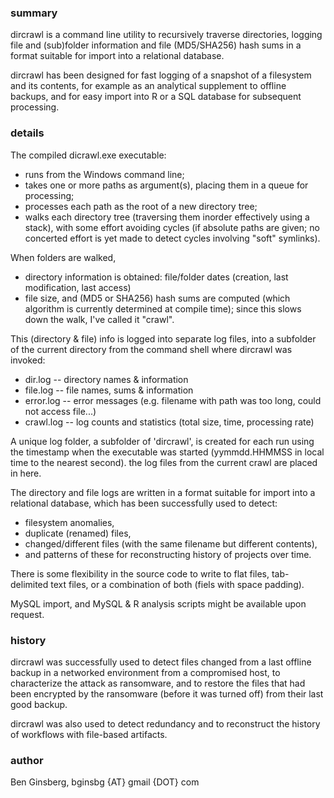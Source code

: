 ### summary

dircrawl is a command line utility to recursively traverse directories,
logging file and (sub)folder information and file (MD5/SHA256) hash sums
in a format suitable for import into a relational database.

dircrawl has been designed for fast logging of a snapshot of a filesystem
and its contents, for example as an analytical supplement to offline backups,
and for easy import into R or a SQL database for subsequent processing.

### details

The compiled dicrawl.exe executable:
  * runs from the Windows command line;
  * takes one or more paths as argument(s), placing them in a queue for processing;
  * processes each path as the root of a new directory tree;
  * walks each directory tree (traversing them inorder effectively using a stack),
    with some effort avoiding cycles (if absolute paths are given;
    no concerted effort is yet made to detect cycles involving "soft" symlinks).

When folders are walked,
  * directory information is obtained:
    file/folder dates (creation, last modification, last access)
  * file size, and (MD5 or SHA256) hash sums are computed
    (which algorithm is currently determined at compile time);
    since this slows down the walk, I've called it "crawl".

This (directory & file) info is logged into separate log files,
into a subfolder of the current directory from the command shell
where dircrawl was invoked:
  * dir.log   -- directory names & information
  * file.log  -- file names, sums & information
  * error.log -- error messages (e.g. filename with path was too long, could not access file...)
  * crawl.log -- log counts and statistics (total size, time, processing rate)

A unique log folder, a subfolder of 'dircrawl', is created for each run
using the timestamp when the executable was started
(yymmdd.HHMMSS in local time to the nearest second).
the log files from the current crawl are placed in here.

The directory and file logs are written in a format suitable for import
into a relational database, which has been successfully used to detect:
  * filesystem anomalies,
  * duplicate (renamed) files,
  * changed/different files (with the same filename but different contents),
  * and patterns of these for reconstructing history of projects over time.

There is some flexibility in the source code to write to flat files,
tab-delimited text files, or a combination of both (fiels with space padding).

MySQL import, and MySQL & R analysis scripts might be available upon request.

### history

dircrawl was successfully used to detect files changed from a
last offline backup in a networked environment from a compromised host,
to characterize the attack as ransomware, and to restore the files
that had been encrypted by the ransomware (before it was turned off)
from their last good backup.

dircrawl was also used to detect redundancy and to reconstruct
the history of workflows with file-based artifacts.

### author

Ben Ginsberg, bginsbg {AT} gmail {DOT} com


